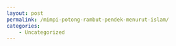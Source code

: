 ```yaml
---
layout: post
permalink: /mimpi-potong-rambut-pendek-menurut-islam/
categories:
    - Uncategorized
---
```


